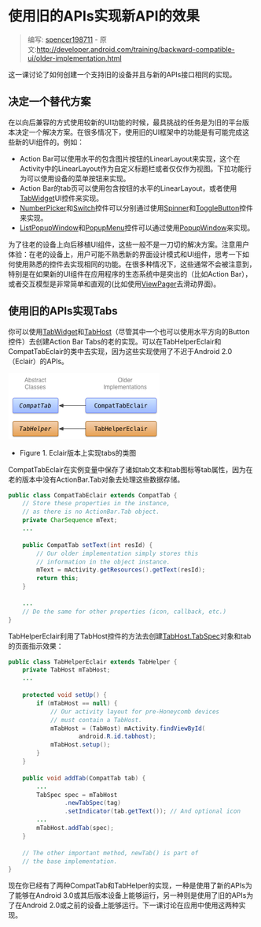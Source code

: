 # 使用旧的APIs实现新API的效果

> 编写: [spencer198711](https://github.com/spencer198711) - 原文:<http://developer.android.com/training/backward-compatible-ui/older-implementation.html>

这一课讨论了如何创建一个支持旧的设备并且与新的APIs接口相同的实现。

## 决定一个替代方案

在以向后兼容的方式使用较新的UI功能的时候，最具挑战的任务是为旧的平台版本决定一个解决方案。在很多情况下，使用旧的UI框架中的功能是有可能完成这些新的UI组件的。例如：

* Action Bar可以使用水平的包含图片按钮的LinearLayout来实现，这个在Activity中的LinearLayout作为自定义标题栏或者仅仅作为视图。下拉功能行为可以使用设备的菜单按钮来实现。
* Action Bar的tab页可以使用包含按钮的水平的LinearLayout，或者使用[TabWidget](http://developer.android.com/reference/android/widget/TabWidget.html)UI控件来实现。
* [NumberPicker](http://developer.android.com/reference/android/widget/NumberPicker.html)和[Switch](http://developer.android.com/reference/android/widget/Switch.html)控件可以分别通过使用[Spinner](http://developer.android.com/reference/android/widget/Spinner.html)和[ToggleButton](http://developer.android.com/reference/android/widget/ToggleButton.html)控件来实现。
* [ListPopupWindow](http://developer.android.com/reference/android/widget/ListPopupWindow.html)和[PopupMenu](http://developer.android.com/reference/android/widget/PopupMenu.html)控件可以通过使用[PopupWindow](http://developer.android.com/reference/android/widget/PopupWindow.html)来实现。

为了往老的设备上向后移植UI组件，这些一般不是一刀切的解决方案。注意用户体验：在老的设备上，用户可能不熟悉新的界面设计模式和UI组件，思考一下如何使用熟悉的控件去实现相同的功能。在很多种情况下，这些通常不会被注意到，特别是在如果新的UI组件在应用程序的生态系统中是突出的（比如Action Bar），或者交互模型是非常简单和直观的(比如使用[ViewPager](http://developer.android.com/reference/android/support/v4/view/ViewPager.html)去滑动界面)。

## 使用旧的APIs实现Tabs

你可以使用[TabWidget](http://developer.android.com/reference/android/widget/TabWidget.html)和[TabHost](http://developer.android.com/reference/android/widget/TabHost.html)（尽管其中一个也可以使用水平方向的Button控件）去创建Action Bar Tabs的老的实现。可以在TabHelperEclair和CompatTabEclair的类中去实现，因为这些实现使用了不迟于Android 2.0（Eclair）的APIs。

![backward-compatible-ui-classes-eclair](backward-compatible-ui-classes-eclair.png)

* Figure 1. Eclair版本上实现tabs的类图

CompatTabEclair在实例变量中保存了诸如tab文本和tab图标等tab属性，因为在老的版本中没有ActionBar.Tab对象去处理这些数据存储。

```java
public class CompatTabEclair extends CompatTab {
    // Store these properties in the instance,
    // as there is no ActionBar.Tab object.
    private CharSequence mText;
    ...

    public CompatTab setText(int resId) {
        // Our older implementation simply stores this
        // information in the object instance.
        mText = mActivity.getResources().getText(resId);
        return this;
    }

    ...
    // Do the same for other properties (icon, callback, etc.)
}
```

TabHelperEclair利用了TabHost控件的方法去创建[TabHost.TabSpec](http://developer.android.com/reference/android/widget/TabHost.TabSpec.html)对象和tab的页面指示效果：

```java
public class TabHelperEclair extends TabHelper {
    private TabHost mTabHost;
    ...

    protected void setUp() {
        if (mTabHost == null) {
            // Our activity layout for pre-Honeycomb devices
            // must contain a TabHost.
            mTabHost = (TabHost) mActivity.findViewById(
                    android.R.id.tabhost);
            mTabHost.setup();
        }
    }

    public void addTab(CompatTab tab) {
        ...
        TabSpec spec = mTabHost
                .newTabSpec(tag)
                .setIndicator(tab.getText()); // And optional icon
        ...
        mTabHost.addTab(spec);
    }

    // The other important method, newTab() is part of
    // the base implementation.
}
```

现在你已经有了两种CompatTab和TabHelper的实现，一种是使用了新的APIs为了能够在Android 3.0或其后版本设备上能够运行，另一种则是使用了旧的APIs为了在Android 2.0或之前的设备上能够运行。下一课讨论在应用中使用这两种实现。
